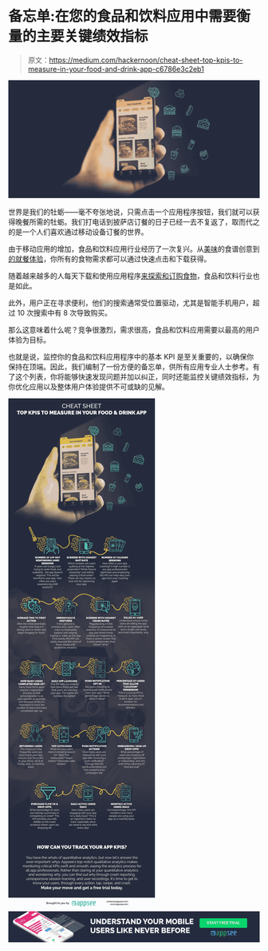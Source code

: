 # 备忘单:在您的食品和饮料应用中需要衡量的主要关键绩效指标

> 原文：<https://medium.com/hackernoon/cheat-sheet-top-kpis-to-measure-in-your-food-and-drink-app-c6786e3c2eb1>

![](img/20f60f375791f63a95477459b43f3cae.png)

世界是我们的牡蛎——毫不夸张地说，只需点击一个应用程序按钮，我们就可以获得晚餐所需的牡蛎。我们打电话到披萨店订餐的日子已经一去不复返了，取而代之的是一个人们喜欢通过移动设备订餐的世界。

由于移动应用的增加，食品和饮料应用行业经历了一次复兴。从[美味](https://itunes.apple.com/us/app/tasty/id1217456898?mt=8)的食谱创意到[的就餐体验](https://play.google.com/store/apps/details?id=com.vizeat.android)，你所有的食物需求都可以通过快速点击和下载获得。

随着越来越多的人每天下载和使用应用程序[来探索和订购食物](https://dinarys.com/blog/Food_Delivery_Apps)，食品和饮料行业也是如此。

此外，用户正在寻求便利，他们的搜索通常受位置驱动，尤其是智能手机用户，超过 10 次搜索中有 8 次导致购买。

那么这意味着什么呢？竞争很激烈，需求很高，食品和饮料应用需要以最高的用户体验为目标。

也就是说，监控你的食品和饮料应用程序中的基本 KPI 是至关重要的，以确保你保持在顶端。因此，我们编制了一份方便的备忘单，供所有应用专业人士参考。有了这个列表，你将能够快速发现问题并加以纠正，同时还能监控关键绩效指标，为你优化应用以及整体用户体验提供不可或缺的见解。

![](img/cc2e296e971aeb85e04d9de87ea6782b.png)[![](img/33a8f514b018669e52e9904114e56222.png)](https://www.appsee.com/start?utm_source=medium&utm_medium=banner&utm_campaign=cheat_sheet_food_drink_kpis&utm_content=free_trial_banner&cpnid=701b0000000Wd7c)